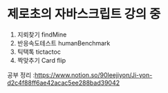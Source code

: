 # 제로초의 자바스크립트 강의 중
1. 지뢰찾기 findMine 
2. 반응속도테스트 humanBenchmark
3. 틱택톡 tictactoc 
4. 짝맞추기 Card flip

공부 정리 :https://www.notion.so/90leejiyon/Ji-yon-d2c4f88ff6ae42acac5ee288bad39042
